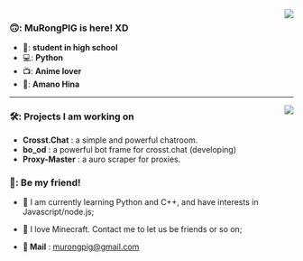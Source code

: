 <img align="right" src="https://github-readme-stats.vercel.app/api?username=MuRongPIG&show_icons=true&count_private=false&hide_title=true&include_all_commits=true">

### 🙃: MuRongPIG is here! XD

- 📘: **student in high school**
- 💻: **Python**
- 📺: **Anime lover**
- 👧: **Amano Hina**

---

<img align="right" src="https://github-readme-stats.vercel.app/api/top-langs/?username=MuRongPIG&layout=compact"/>

### 🛠️: Projects I am working on

 - **Crosst.Chat** : a simple and powerful chatroom.
 - **bo_od** : a powerful bot frame for crosst.chat (developing)
 - **Proxy-Master** : a auro scraper for proxies.

 ### 🎉: Be my friend!

 - :seedling: I am currently learning Python and C++, and have interests in Javascript/node.js;
 - :game_die: I love Minecraft. Contact me to let us be friends or so on;


 -  **:e-mail: Mail** : murongpig@gmail.com
